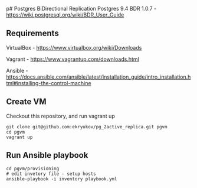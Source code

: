 p# Postgres BiDirectional Replication 
Postgres 9.4 
BDR 1.0.7 - https://wiki.postgresql.org/wiki/BDR_User_Guide
## Requirements

VirtualBox - https://www.virtualbox.org/wiki/Downloads

Vagrant - https://www.vagrantup.com/downloads.html

Ansible - https://docs.ansible.com/ansible/latest/installation_guide/intro_installation.html#installing-the-control-machine

## Create VM
Checkout this repository, and run vagrant up

```
git clone git@github.com:ekryukov/pg_2active_replica.git pgvm
cd pgvm
vagrant up
```

## Run Ansible playbook
```
cd pgvm/provisioning
# edit invetory file - setup hosts
ansible-playbook -i inventory playbook.yml
```
